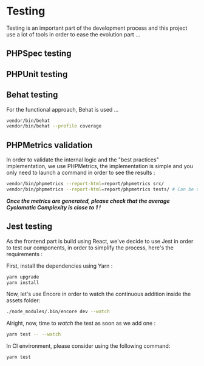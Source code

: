 # Testing

Testing is an important part of the development process and this project use a lot of tools in order to 
ease the evolution part ... 

## PHPSpec testing

## PHPUnit testing

## Behat testing

For the functional approach, Behat is used ... 

```bash
vendor/bin/behat
vendor/bin/behat --profile coverage
```

## PHPMetrics validation

In order to validate the internal logic and the "best practices" implementation, we use PHPMetrics, the implementation
is simple and you only need to launch a command in order to see the results : 

```bash
vendor/bin/phpmetrics --report-html=report/phpmetrics src/
vendor/bin/phpmetrics --report-html=report/phpmetrics tests/ # Can be useful for "evolution" purpose.
```

**_Once the metrics are generated, please check that the average Cyclomatic Complexity is close to 1 !_** 

## Jest testing

As the frontend part is build using React, we've decide to use Jest in order to test our components, 
in order to simplify the process, here's the requirements : 

First, install the dependencies using Yarn : 

```bash
yarn upgrade 
yarn install
```

Now, let's use Encore in order to watch the continuous addition inside the assets folder: 

```bash
./node_modules/.bin/encore dev --watch
```

Alright, now, time to _watch_ the test as soon as we add one : 

```bash
yarn test -- --watch
```

In CI environment, please consider using the following command: 

```bash
yarn test
```
